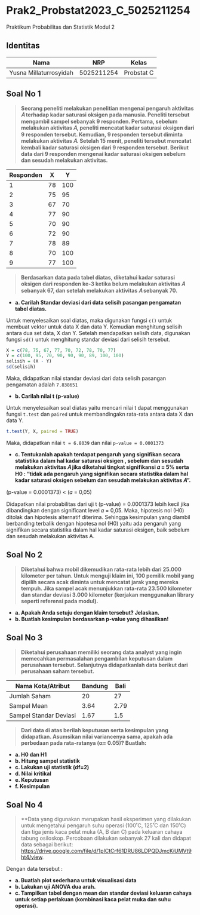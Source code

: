 # Prak2_Probstat2023_C_5025211254

Praktikum Probabilitas dan Statistik Modul 2

## Identitas
| Nama                   | NRP        | Kelas     |
| ---                    | ---        | ----------|
| Yusna Millaturrosyidah | 5025211254 |Probstat C |

## Soal No 1
>**Seorang peneliti melakukan penelitian mengenai pengaruh aktivitas 𝐴 terhadap kadar saturasi oksigen pada manusia. Peneliti tersebut mengambil sampel sebanyak 9 responden. Pertama, sebelum melakukan aktivitas 𝐴, peneliti mencatat kadar saturasi oksigen dari 9 responden tersebut. Kemudian, 9 responden tersebut diminta melakukan aktivitas 𝐴. Setelah 15 menit, peneliti tersebut mencatat kembali kadar saturasi oksigen dari 9 responden tersebut. Berikut data dari 9 responden mengenai kadar saturasi oksigen sebelum dan sesudah melakukan aktivitas.**

| Responden |  X |  Y |
| --------- |----|----|
|     1     | 78 | 100|
|     2     | 75 | 95 |
|     3     | 67 | 70 |
|     4     | 77 | 90 |
|     5     | 70 | 90 |
|     6     | 72 | 90 |
|     7     | 78 | 89 |
|     8     | 70 | 100|
|     9     | 77 | 100|

>**Berdasarkan data pada tabel diatas, diketahui kadar saturasi oksigen dari responden ke-3 ketika belum melakukan aktivitas 𝐴 sebanyak 67, dan setelah melakukan aktivitas 𝐴 sebanyak 70.**

* **a. Carilah Standar deviasi dari data selisih pasangan pengamatan tabel diatas.** <br />

Untuk menyelesaikan soal diatas, maka digunakan fungsi ```c()``` untuk membuat vektor untuk data X dan data Y. Kemudian menghitung selisih antara dua set data, X dan Y. Setelah mendapatkan selisih data, digunakan fungsi ```sd()``` untuk menghitung standar deviasi dari selisih tersebut.
```R
X = c(78, 75, 67, 77, 70, 72, 78, 70, 77)
Y = c(100, 95, 70, 90, 90, 90, 89, 100, 100)
selisih = (X - Y)
sd(selisih)
```

Maka, didapatkan nilai standar deviasi dari data selisih pasangan pengamatan adalah ```7.838651```

* **b.  Carilah nilai t (p-value)** <br />

Untuk menyelesaikan soal diatas yaitu mencari nilai t dapat menggunakan fungsi ```t.test``` dan ```paired``` untuk membandingakn rata-rata antara data X dan data Y.
```R
t.test(Y, X, paired = TRUE)
```

Maka, didapatkan nilai ```t = 6.8039``` dan nilai ```p-value = 0.0001373```

* **c. Tentukanlah apakah terdapat pengaruh yang signifikan secara statistika dalam  hal kadar saturasi oksigen , sebelum dan sesudah melakukan aktivitas 𝐴 jika diketahui tingkat signifikansi 𝛼 = 5% serta H0 : “tidak ada pengaruh yang signifikan secara statistika dalam hal kadar saturasi oksigen sebelum dan sesudah melakukan aktivitas 𝐴”.** <br />

(p-value = 0.0001373) < (𝛼 = 0,05)

Didapatkan nilai probabilitas dari uji t (p-value) = 0.0001373 lebih kecil jika dibandingkan dengan significant level 𝛼 = 0,05. Maka, hipotesis nol (H0) ditolak dan hipotesis alternatif diterima. Sehingga kesimpulan yang diambil berbanding terbalik dengan hipotesa nol (H0) yaitu ada pengaruh yang signifikan secara statistika dalam hal kadar saturasi oksigen, baik sebelum dan sesudah melakukan aktivitas A.

## Soal No 2
>**Diketahui bahwa mobil dikemudikan rata-rata lebih dari 25.000 kilometer per tahun. Untuk menguji klaim ini, 100 pemilik mobil yang dipilih secara acak diminta untuk mencatat jarak yang mereka tempuh. Jika sampel acak menunjukkan rata-rata 23.500 kilometer dan standar deviasi 3.000 kilometer (kerjakan menggunakan library seperti referensi pada modul).** <br />

* **a. Apakah Anda setuju dengan klaim tersebut? Jelaskan.** <br />
* **b. Buatlah kesimpulan berdasarkan p-value yang dihasilkan!** <br />

## Soal No 3
>**Diketahui perusahaan memiliki seorang data analyst yang ingin memecahkan
permasalahan pengambilan keputusan dalam perusahaan tersebut. Selanjutnya
didapatkanlah data berikut dari perusahaan saham tersebut.** <br />

| Nama Kota/Atribut      | Bandung    | Bali      |
| ---                    | ---        | ----------|
| Jumlah Saham           | 20         |27         |
| Sampel Mean            | 3.64       |2.79       |
| Sampel Standar Deviasi | 1.67       |1.5        |

>**Dari data di atas berilah keputusan serta kesimpulan yang didapatkan. Asumsikan nilai variancenya sama, apakah ada perbedaan pada rata-ratanya (α= 0.05)? 
Buatlah:** <br />

* **a. H0 dan H1** <br />
* **b. Hitung sampel statistik** <br />
* **c. Lakukan uji statistik (df=2)** <br />
* **d. Nilai kritikal** <br />
* **e. Keputusan** <br />
* **f. Kesimpulan** <br />

## Soal No 4
>**Data yang digunakan merupakan hasil eksperimen yang dilakukan untuk mengetahui pengaruh suhu operasi (100˚C, 125˚C dan 150˚C) dan tiga jenis kaca pelat muka (A, B dan C) pada keluaran cahaya tabung osiloskop. Percobaan dilakukan sebanyak 27 kali dan didapat data sebagai berikut: 
https://drive.google.com/file/d/1pICtCrf61DRU86LDPQDJmcKiUMVt9ht4/view. 

Dengan data tersebut :

* **a. Buatlah plot sederhana untuk visualisasi data** <br />
* **b. Lakukan uji ANOVA dua arah.** <br />
* **c. Tampilkan tabel dengan mean dan standar deviasi keluaran cahaya untuk setiap perlakuan (kombinasi kaca pelat muka dan suhu operasi).** <br />
